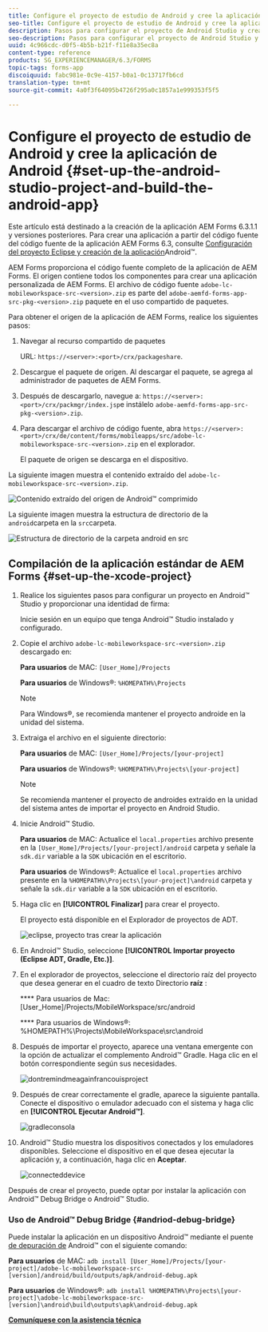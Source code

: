 ```yaml
---
title: Configure el proyecto de estudio de Android y cree la aplicación de Android
seo-title: Configure el proyecto de estudio de Android y cree la aplicación de Android
description: Pasos para configurar el proyecto de Android Studio y crear el instalador para la aplicación de AEM Forms
seo-description: Pasos para configurar el proyecto de Android Studio y crear el instalador para la aplicación de AEM Forms
uuid: 4c966cdc-d0f5-4b5b-b21f-f11e8a35ec8a
content-type: reference
products: SG_EXPERIENCEMANAGER/6.3/FORMS
topic-tags: forms-app
discoiquuid: fabc981e-0c9e-4157-b0a1-0c13717fb6cd
translation-type: tm+mt
source-git-commit: 4a0f3f64095b4726f295a0c1857a1e999353f5f5

---
```



# Configure el proyecto de estudio de Android y cree la aplicación de Android {#set-up-the-android-studio-project-and-build-the-android-app}

Este artículo está destinado a la creación de la aplicación AEM Forms 6.3.1.1 y versiones posteriores. Para crear una aplicación a partir del código fuente del código fuente de la aplicación AEM Forms 6.3, consulte [Configuración del proyecto Eclipse y creación de la aplicación](/help/forms/using/setup-eclipse-project-build-installer.md)Android™.

AEM Forms proporciona el código fuente completo de la aplicación de AEM Forms. El origen contiene todos los componentes para crear una aplicación personalizada de AEM Forms. El archivo de código fuente `adobe-lc-mobileworkspace-src-<version>.zip` es parte del `adobe-aemfd-forms-app-src-pkg-<version>.zip` paquete en el uso compartido de paquetes.

Para obtener el origen de la aplicación de AEM Forms, realice los siguientes pasos:

1. Navegar al recurso compartido de paquetes

   URL: `https://<server>:<port>/crx/packageshare`.

1. Descargue el paquete de origen. Al descargar el paquete, se agrega al administrador de paquetes de AEM Forms.
1. Después de descargarlo, navegue a: `https://<server>:<port>/crx/packmgr/index.jsp`e instálelo `adobe-aemfd-forms-app-src-pkg-<version>.zip`.

1. Para descargar el archivo de código fuente, abra `https://<server>:<port>/crx/de/content/forms/mobileapps/src/adobe-lc-mobileworkspace-src-<version>.zip` en el explorador.

   El paquete de origen se descarga en el dispositivo.

La siguiente imagen muestra el contenido extraído del `adobe-lc-mobileworkspace-src-<version>.zip`.

![Contenido extraído del origen de Android™ comprimido](assets/mws-content-1.png)

La siguiente imagen muestra la estructura de directorio de la `android`carpeta en la `src`carpeta.

![Estructura de directorio de la carpeta android en src](assets/android-folder.png)

## Compilación de la aplicación estándar de AEM Forms {#set-up-the-xcode-project}

1. Realice los siguientes pasos para configurar un proyecto en Android™ Studio y proporcionar una identidad de firma:

   Inicie sesión en un equipo que tenga Android™ Studio instalado y configurado.

1. Copie el archivo `adobe-lc-mobileworkspace-src-<version>.zip` descargado en:

   **Para usuarios** de MAC: `[User_Home]/Projects`

   **Para usuarios** de Windows®: `%HOMEPATH%\Projects`

   >[!NOTE]
   >
   >Para Windows®, se recomienda mantener el proyecto androide en la unidad del sistema.

1. Extraiga el archivo en el siguiente directorio:

   **Para usuarios** de MAC: `[User_Home]/Projects/[your-project]`

   **Para usuarios** de Windows®: `%HOMEPATH%\Projects\[your-project]`

   >[!NOTE]
   >
   >Se recomienda mantener el proyecto de androides extraído en la unidad del sistema antes de importar el proyecto en Android Studio.

1. Inicie Android™ Studio.

   **Para usuarios** de MAC: Actualice el `local.properties` archivo presente en la `[User_Home]/Projects/[your-project]/android` carpeta y señale la `sdk.dir` variable a la `SDK` ubicación en el escritorio.

   **Para usuarios** de Windows®: Actualice el `local.properties` archivo presente en la `%HOMEPATH%\Projects\[your-project]\android` carpeta y señale la `sdk.dir` variable a la `SDK` ubicación en el escritorio.

1. Haga clic en **[!UICONTROL Finalizar]** para crear el proyecto.

   El proyecto está disponible en el Explorador de proyectos de ADT.

   ![eclipse, proyecto tras crear la aplicación](assets/eclipsebuildmws.png)

1. En Android™ Studio, seleccione **[!UICONTROL Importar proyecto (Eclipse ADT, Gradle, Etc.)]**.
1. En el explorador de proyectos, seleccione el directorio raíz del proyecto que desea generar en el cuadro de texto Directorio **raíz** :

   **** Para usuarios de Mac: [User_Home]/Projects/MobileWorkspace/src/android

   **** Para usuarios de Windows®: %HOMEPATH%\Projects\MobileWorkspace\src\android

1. Después de importar el proyecto, aparece una ventana emergente con la opción de actualizar el complemento Android™ Gradle. Haga clic en el botón correspondiente según sus necesidades.

   ![dontremindmeagainfrancouisproject](assets/dontremindmeagainforthisproject.png)

1. Después de crear correctamente el gradle, aparece la siguiente pantalla. Conecte el dispositivo o emulador adecuado con el sistema y haga clic en **[!UICONTROL Ejecutar Android™]**.

   ![gradleconsola](assets/gradleconsole.png)

1. Android™ Studio muestra los dispositivos conectados y los emuladores disponibles. Seleccione el dispositivo en el que desea ejecutar la aplicación y, a continuación, haga clic en **Aceptar**.

   ![connecteddevice](assets/connecteddevice.png)

Después de crear el proyecto, puede optar por instalar la aplicación con Android™ Debug Bridge o Android™ Studio.

### Uso de Android™ Debug Bridge {#andriod-debug-bridge}

Puede instalar la aplicación en un dispositivo Android™ mediante el puente [de depuración de](https://developer.android.com/tools/help/adb.html) Android™ con el siguiente comando:

**Para usuarios** de MAC: `adb install [User_Home]/Projects/[your-project]/adobe-lc-mobileworkspace-src-[version]/android/build/outputs/apk/android-debug.apk`

**Para usuarios** de Windows®: `adb install %HOMEPATH%\Projects\[your-project]\adobe-lc-mobileworkspace-src-[version]\android\build\outputs\apk\android-debug.apk`

**[Comuníquese con la asistencia técnica](https://www.adobe.com/account/sign-in.supportportal.html)**
